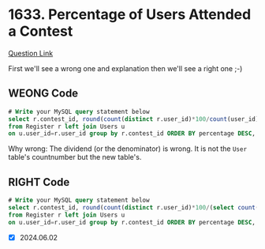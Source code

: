 # 1633. Percentage of Users Attended a Contest

[Question Link](https://leetcode.com/problems/percentage-of-users-attended-a-contest/)


First we'll see a wrong one and explanation then we'll see a right one ;-)


## WEONG Code
```sql
# Write your MySQL query statement below
select r.contest_id, round(count(distinct r.user_id)*100/count(user_id), 2) percentage
from Register r left join Users u
on u.user_id=r.user_id group by r.contest_id ORDER BY percentage DESC, contest_id
```
Why wrong:
The dividend (or the denominator) is wrong. It is not the `User` table's countnumber but the new table's.
## RIGHT Code
```sql
# Write your MySQL query statement below
select r.contest_id, round(count(distinct r.user_id)*100/(select count(user_id) from Users), 2) percentage
from Register r left join Users u
on u.user_id=r.user_id group by r.contest_id ORDER BY percentage DESC, contest_id
```
- [x] 2024.06.02
